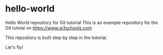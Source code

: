 # hello-world
Hello World repository for Git tutorial
This is an example repository for the Git tutoial on https://www.w3schools.com

This repository is built step by step in the tutorial.

Let's fly!
